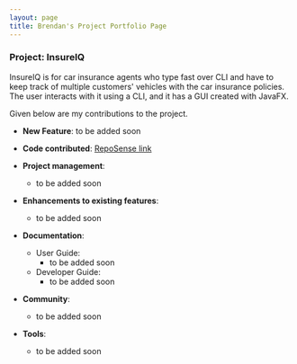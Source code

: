 ```yaml
---
layout: page
title: Brendan's Project Portfolio Page
---
```


### Project: InsureIQ

InsureIQ is for car insurance agents who type fast over CLI and have to keep track of multiple customers' vehicles with the car insurance policies. 
The user interacts with it using a CLI, and it has a GUI created with JavaFX.

Given below are my contributions to the project.

* **New Feature**: to be added soon

* **Code contributed**: [RepoSense link](https://nus-cs2103-ay2324s1.github.io/tp-dashboard/?search=brendanneojw&breakdown=true)

* **Project management**:
  * to be added soon
  
* **Enhancements to existing features**:
  * to be added soon

* **Documentation**:
  * User Guide:
    * to be added soon
  * Developer Guide:
    * to be added soon

* **Community**:
  * to be added soon

* **Tools**:
  * to be added soon
